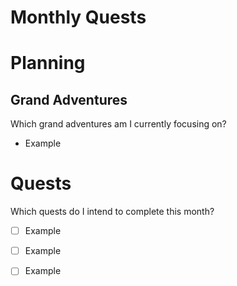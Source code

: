 # Monthly Quests

# Planning

## Grand Adventures

Which grand adventures am I currently focusing on?

- Example

# Quests

Which quests do I intend to complete this month?

- [ ] Example
- [ ] Example
- [ ] Example




